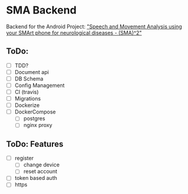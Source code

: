 # SMA Backend
Backend for the Android Project: 
["Speech and Movement Analysis using your SMArt phone for neurological diseases - (SMA)^2"](https://github.com/jcvasquezc/SMA2)


## ToDo:

- [ ] TDD? 
- [ ] Document api
- [ ] DB Schema
- [ ] Config Management
- [ ] CI (travis)
- [ ] Migrations
- [ ] Dockerize
- [ ] DockerCompose 
    - [ ] postgres 
    - [ ] nginx proxy

## ToDo: Features
- [ ] register
    - [ ] change device
    - [ ] reset account
- [ ] token based auth
- [ ] https
